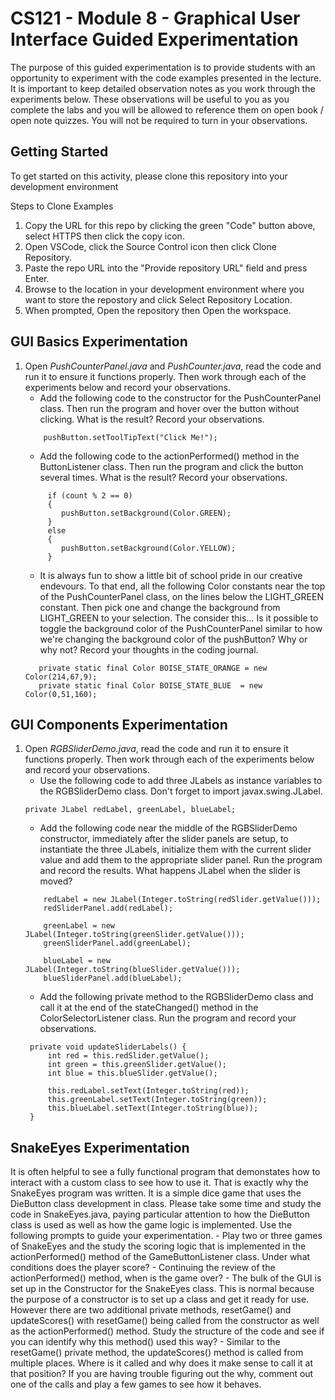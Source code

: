 # CS121 - Module 8 - Graphical User Interface Guided Experimentation
The purpose of this guided experimentation is to provide students with an opportunity to experiment with the code examples presented in the lecture. It is important to keep detailed observation notes as you work through the experiments below. These observations will be useful to you as you complete the labs and you will be allowed to reference them on open book / open note quizzes. You will not be required to turn in your observations.
## Getting Started
To get started on this activity, please clone this repository into your development environment  

Steps to Clone Examples
1. Copy the URL for this repo by clicking the green "Code" button above, select HTTPS then click the copy icon.
2. Open VSCode, click the Source Control icon then click Clone Repository.
3. Paste the repo URL into the "Provide repository URL" field and press Enter.
4. Browse to the location in your development environment where you want to store the repostory and click Select Repository Location.
5. When prompted, Open the repository then Open the workspace.

## GUI Basics Experimentation 
1. Open *PushCounterPanel.java* and *PushCounter.java*, read the code and run it to ensure it functions properly.  Then work through each of the experiments below and record your observations.
    - Add the following code to the constructor for the PushCounterPanel class. Then run the program and hover over the button without clicking.  What is the result? Record your observations.
    ```
    	pushButton.setToolTipText("Click Me!");
    ```
    - Add the following code to the actionPerformed() method in the ButtonListener class. Then run the program and click the button several times.  What is the result? Record your observations.
    ```
         if (count % 2 == 0)
         {
            pushButton.setBackground(Color.GREEN);
         } 
         else 
         {
            pushButton.setBackground(Color.YELLOW);
         }
    ```
    - It is always fun to show a little bit of school pride in our creative endevours. To that end, all the following Color constants near the top of the PushCounterPanel class, on the lines below the LIGHT_GREEN constant. Then pick one and change the background from LIGHT_GREEN to your selection. The consider this... Is it possible to toggle the background color of the PushCounterPanel similar to how we're changing the background color of the pushButton?  Why or why not? Record your thoughts in the coding journal.
    ```
       private static final Color BOISE_STATE_ORANGE = new Color(214,67,9);
       private static final Color BOISE_STATE_BLUE  = new Color(0,51,160);
    ```
	

## GUI Components Experimentation
1. Open *RGBSliderDemo.java*, read the code and run it to ensure it functions properly. Then work through each of the experiments below and record your observations.
    - Use the following code to add three JLabels as instance variables to the RGBSliderDemo class. Don't forget to import javax.swing.JLabel.
    ```
	private JLabel redLabel, greenLabel, blueLabel;
    ```
    - Add the following code near the middle of the RGBSliderDemo constructor, immediately after the slider panels are setup,  to instantiate the three JLabels, initialize them with the current slider value and add them to the appropriate slider panel. Run the program and record the results.  What happens JLabel when the slider is moved?
    ```
        redLabel = new JLabel(Integer.toString(redSlider.getValue()));
        redSliderPanel.add(redLabel);
	
        greenLabel = new JLabel(Integer.toString(greenSlider.getValue()));
        greenSliderPanel.add(greenLabel);
	
        blueLabel = new JLabel(Integer.toString(blueSlider.getValue()));
        blueSliderPanel.add(blueLabel);
   ```
   - Add the following private method to the RGBSliderDemo class and call it at the end of the stateChanged() method in the ColorSelectorListener class. Run the program and record your observations.
   ```
    private void updateSliderLabels() {
        int red = this.redSlider.getValue();
        int green = this.greenSlider.getValue();
        int blue = this.blueSlider.getValue();

        this.redLabel.setText(Integer.toString(red));
        this.greenLabel.setText(Integer.toString(green));
        this.blueLabel.setText(Integer.toString(blue));
    }
   ```
   
## SnakeEyes Experimentation
It is often helpful to see a fully functional program that demonstates how to interact with a custom class to see how to use it. That is exactly why the SnakeEyes program was written.  It is a simple dice game that uses the DieButton class development in class. Please take some time and study the code in SnakeEyes.java, paying particular attention to how the DieButton class is used as well as how the game logic is implemented. Use the following prompts to guide your experimentation.
    - Play two or three games of SnakeEyes and the study the scoring logic that is implemented in the actionPerformed() method of the GameButtonListener class. Under what conditions does the player score?
    - Continuing the review of the actionPerformed() method, when is the game over?
    - The bulk of the GUI is set up in the Constructor for the SnakeEyes class. This is normal because the purpose of a constructor is to set up a class and get it ready for use. However there are two additional private methods, resetGame() and updateScores() with resetGame() being called from the constructor as well as the actionPerformed() method. Study the structure of the code and see if you can identify why this method() used this way?
    - Similar to the resetGame() private method, the updateScores() method is called from multiple places. Where is it called and why does it make sense to call it at that position?  If you are having trouble figuring out the why, comment out one of the calls and play a few games to see how it behaves. 
